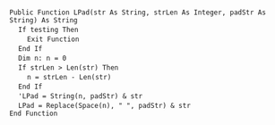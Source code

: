 &nbsp;  &nbsp;  &nbsp;  &nbsp;  
`Public Function LPad(str As String, strLen As Integer, padStr As String) As String`  
&nbsp;&nbsp;&nbsp;&nbsp;`If testing Then`  
&nbsp;&nbsp;&nbsp;&nbsp;&nbsp;&nbsp;&nbsp;&nbsp;`Exit Function`  
&nbsp;&nbsp;&nbsp;&nbsp;`End If`  
&nbsp;&nbsp;&nbsp;&nbsp;`Dim n: n = 0`  
&nbsp;&nbsp;&nbsp;&nbsp;`If strLen > Len(str) Then`  
&nbsp;&nbsp;&nbsp;&nbsp;&nbsp;&nbsp;&nbsp;&nbsp;`n = strLen - Len(str)`  
&nbsp;&nbsp;&nbsp;&nbsp;`End If`  
&nbsp;&nbsp;&nbsp;&nbsp;`'LPad = String(n, padStr) & str`  
&nbsp;&nbsp;&nbsp;&nbsp;`LPad = Replace(Space(n), " ", padStr) & str`  
`End Function`  

